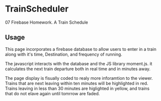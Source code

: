 # TrainScheduler

07 Firebase Homework. A Train Schedule

## Usage

This page incorporates a firebase database to allow users to enter in a train along with it's time, Destination, and frequency of running.

The javascript interacts with the database and the JS library moment.js. it calculates the next train departure both in real time and in minutes away.

The page display is fisually coded to realy more inforamtion to the viewer. Trains that are next leaving within ten minutes will be highlighted in red. Trains leaving in less than 30 minutes are higlighted in yellow, and trains that do not elave again until tomrrow are faded.
